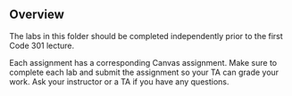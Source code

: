 ## Overview

The labs in this folder should be completed independently prior to the first Code 301 lecture.

Each assignment has a corresponding Canvas assignment. Make sure to complete each lab and submit the assignment so your TA can grade your work. Ask your instructor or a TA if you have any questions.
